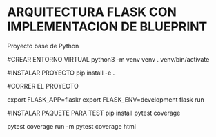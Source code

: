 # ARQUITECTURA FLASK CON IMPLEMENTACION DE BLUEPRINT
Proyecto base de Python

#CREAR ENTORNO VIRTUAL
python3 -m venv venv
. venv/bin/activate

#INSTALAR PROYECTO
pip install -e .

#CORRER EL PROYECTO

export FLASK_APP=flaskr
export FLASK_ENV=development
flask run


#INSTALAR PAQUETE PARA TEST
pip install pytest coverage

pytest
coverage run -m pytest
coverage html

